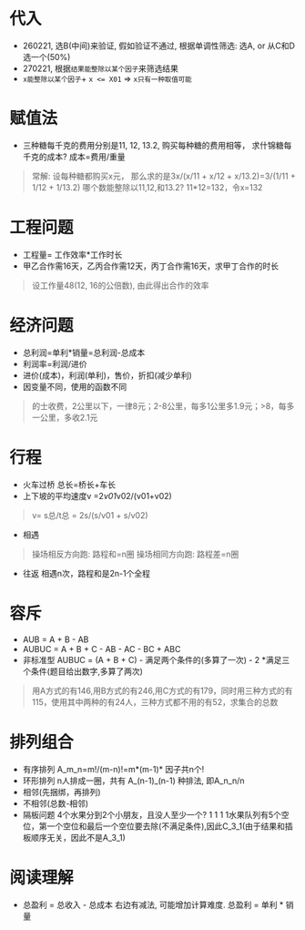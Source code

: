 # 代入
- 260221, 选B(中间)来验证, 假如验证不通过, 根据单调性筛选: 选A, or 从C和D选一个(50%)
- 270221, 根据`结果能整除以某个因子`来筛选结果
- `x能整除以某个因子`+ `x <= X01` => `x只有一种取值可能`

# 赋值法
- 三种糖每千克的费用分别是11, 12, 13.2, 购买每种糖的费用相等， 求什锦糖每千克的成本? 成本=费用/重量
> 常解: 设每种糖都购买x元， 那么求的是3x/(x/11 + x/12 + x/13.2)=3/(1/11 + 1/12 + 1/13.2)
> 哪个数能整除以11,12,和13.2? 11*12=132，令x=132

# 工程问题
- 工程量= 工作效率*工作时长
- 甲乙合作需16天，乙丙合作需12天，丙丁合作需16天，求甲丁合作的时长
> 设工作量48(12, 16的公倍数), 由此得出合作的效率
# 经济问题
- 总利润=单利*销量=总利润-总成本
- 利润率=利润/进价
- 进价(成本)，利润(单利)，售价，折扣(减少单利)
- 因变量不同，使用的函数不同
> 的士收费，2公里以下，一律8元；2-8公里，每多1公里多1.9元；>8，每多一公里，多收2.1元
# 行程
- 火车过桥
总长=桥长+车长
- 上下坡的平均速度v =2*v01*v02/(v01+v02)
> v= s总/t总 = 2s/(s/v01 + s/v02)
- 相遇
> 操场相反方向跑: 路程和=n圈
> 操场相同方向跑: 路程差=n圈
- 往返
相遇n次，路程和是2n-1个全程
# 容斥
- AUB = A + B - AB
- AUBUC = A + B + C - AB - AC - BC + ABC
- 非标准型 AUBUC = (A + B + C) - 满足两个条件的(多算了一次) - 2 *满足三个条件(题目给出数字,多算了两次)
> 用A方式的有146,用B方式的有246,用C方式的有179，同时用三种方式的有115，使用其中两种的有24人，三种方式都不用的有52，求集合的总数
# 排列组合
- 有序排列
A_m_n=m!/(m-n)!=m*(m-1)* 因子共n个!
- 环形排列
n人排成一圈，共有 A_(n-1)_(n-1) 种排法, 即A_n_n/n
- 相邻(先捆绑，再排列)
- 不相邻(总数-相邻)
- 隔板问题
4个水果分到2个小朋友，且没人至少一个? 1 1 1 1水果队列有5个空位，第一个空位和最后一个空位要去除(不满足条件),因此C_3_1(由于结果和插板顺序无关，因此不是A_3_1)


# 阅读理解
- 总盈利 = 总收入 - 总成本
右边有减法, 可能增加计算难度. 总盈利 = 单利 * 销量
